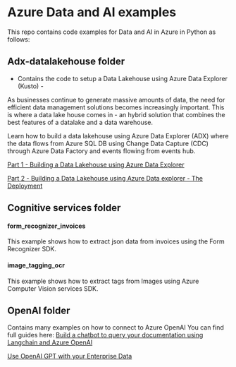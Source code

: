 # Azure Data and AI examples

This repo contains code examples for Data and AI in Azure in Python as follows:
## Adx-datalakehouse folder
- Contains the code to setup a Data Lakehouse using Azure Data Explorer (Kusto) - 

As businesses continue to generate massive amounts of data, the need for efficient data management solutions becomes increasingly important. This is where a data lake house comes in - an hybrid solution that combines the best features of a datalake and a data warehouse.

Learn how to build a data lakehouse using Azure Data Explorer (ADX) where the data flows from Azure SQL DB using Change Data Capture (CDC) through Azure Data Factory and events flowing from events hub.
						
[Part 1 - Building a Data Lakehouse using Azure Data Explorer](https://techcommunity.microsoft.com/t5/startups-at-microsoft/building-a-data-lakehouse-using-azure-data-explorer/ba-p/3805913)

[Part 2 - Building a Data Lakehouse using Azure Data explorer - The Deployment](https://techcommunity.microsoft.com/t5/startups-at-microsoft/part-2-building-a-data-lakehouse-using-azure-data-explorer-the/ba-p/3842088)

## Cognitive services folder
#### form_recognizer_invoices
This example shows how to extract json data from invoices using the Form Recognizer SDK.
#### image_tagging_ocr
This example shows how to extract tags from Images using Azure Computer Vision services SDK.

## OpenAI folder
Contains many examples on how to connect to Azure OpenAI 
You can find full guides here:
[Build a chatbot to query your documentation using Langchain and Azure OpenAI](https://techcommunity.microsoft.com/t5/startups-at-microsoft/build-a-chatbot-to-query-your-documentation-using-langchain-and/ba-p/3833134)

[Use OpenAI GPT with your Enterprise Data](https://techcommunity.microsoft.com/t5/startups-at-microsoft/use-openai-gpt-with-your-enterprise-data/ba-p/3817141)